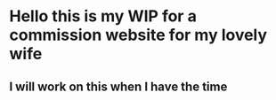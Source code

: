 # Hello this is my WIP for a commission website for my lovely wife
## I will work on this when I have the time
